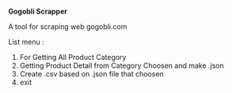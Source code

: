 <b> Gogobli Scrapper </b>

A tool for scraping web gogobli.com

List menu :

1. For Getting All Product Category
2. Getting Product Detail from Category Choosen and make .json
3. Create .csv based on .json file that choosen
4. exit
